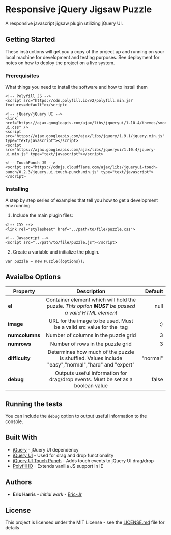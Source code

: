 
# Responsive jQuery Jigsaw Puzzle

A responsive javascript jigsaw plugin utilizing jQuery UI.


## Getting Started

These instructions will get you a copy of the project up and running on your local machine for development and testing purposes. See deployment for notes on how to deploy the project on a live system.


### Prerequisites

What things you need to install the software and how to install them

```
<!-- Polyfill JS -->
<script src="https://cdn.polyfill.io/v2/polyfill.min.js?features=default"></script>

<!-- jQuery/jQuery UI -->
<link href="https://ajax.googleapis.com/ajax/libs/jqueryui/1.10.4/themes/smoothness/jquery-ui.css" />
<script src="https://ajax.googleapis.com/ajax/libs/jquery/1.9.1/jquery.min.js" type="text/javascript"></script>
<script src="https://ajax.googleapis.com/ajax/libs/jqueryui/1.10.4/jquery-ui.min.js" type="text/javascript"></script>

<!-- TouchPunch JS -->
<script src="https://cdnjs.cloudflare.com/ajax/libs/jqueryui-touch-punch/0.2.3/jquery.ui.touch-punch.min.js" type="text/javascript"></script>
```


### Installing

A step by step series of examples that tell you how to get a development env running

1. Include the main plugin files:

```
<!-- CSS -->
<link rel="stylesheet" href="../path/to/file/puzzle.css">

<!-- Javascript -->
<script src="../path/to/file/puzzle.js"></script>
```

2. Create a variable and initialize the plugin.

```
var puzzle = new Puzzle({options});
```

## Avaialbe Options

| Property 	| Description 	| Default 	|
| --------- |:-------------:| ---------:|
| **el**	| Container element which will hold the puzzle. _This option **MUST** be passed a valid HTML element_ | null |
| **image**	| URL for the image to be used. Must be a valid src value for the <img> tag | :) |
| **numcolumns** | Number of columns in the puzzle grid | 3 |
| **numrows** | Number of rows in the puzzle grid | 3 |
| **difficulty** | Determines how much of the puzzle is shuffled. Values include "easy","normal","hard" and "expert" | "normal" |
| **debug** | Outputs useful information for drag/drop events. Must be set as a boolean value | false |


## Running the tests

You can include the `debug` option to output useful information to the console.


## Built With

* [jQuery](http://jquery.com/) - jQuery UI dependency
* [jQuery UI](http://jqueryui.com/) - Used for drag and drop functionality
* [jQuery UI Touch Punch](http://touchpunch.furf.com/) - Adds touch events to jQuery UI drag/drop
* [Polyfill IO](https://polyfill.io/v2/docs/) - Extends vanilla JS support in IE 


## Authors

* **Eric Harris** - *Initial work* - [Eric-Jr](https://github.com/Eric-Jr)


## License

This project is licensed under the MIT License - see the [LICENSE.md](LICENSE.md) file for details